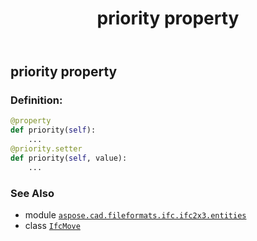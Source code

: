 ﻿---
title: priority property
second_title: Aspose.CAD for Python via .NET API References
description: 
type: docs
weight: 140
url: /python-net/aspose.cad.fileformats.ifc.ifc2x3.entities/ifcmove/priority/
is_root: false
---

## priority property

### Definition:
```python
@property
def priority(self):
    ...
@priority.setter
def priority(self, value):
    ...
```

### See Also
* module [`aspose.cad.fileformats.ifc.ifc2x3.entities`](../../)
* class [`IfcMove`](/cad/python-net/aspose.cad.fileformats.ifc.ifc2x3.entities/ifcmove)
